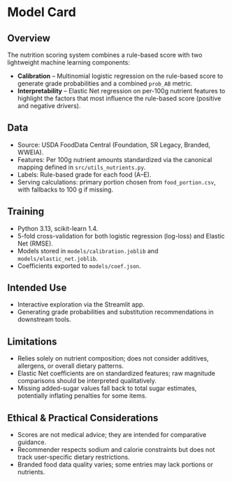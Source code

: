 # Model Card

## Overview

The nutrition scoring system combines a rule-based score with two lightweight machine
learning components:

- **Calibration** – Multinomial logistic regression on the rule-based score to
  generate grade probabilities and a combined `prob_AB` metric.
- **Interpretability** – Elastic Net regression on per-100g nutrient features to
  highlight the factors that most influence the rule-based score (positive and
  negative drivers).

## Data

- Source: USDA FoodData Central (Foundation, SR Legacy, Branded, WWEIA).
- Features: Per 100g nutrient amounts standardized via the canonical mapping defined in
  `src/utils_nutrients.py`.
- Labels: Rule-based grade for each food (A–E).
- Serving calculations: primary portion chosen from `food_portion.csv`, with fallbacks
  to 100 g if missing.

## Training

- Python 3.13, scikit-learn 1.4.
- 5-fold cross-validation for both logistic regression (log-loss) and Elastic Net (RMSE).
- Models stored in `models/calibration.joblib` and `models/elastic_net.joblib`.
- Coefficients exported to `models/coef.json`.

## Intended Use

- Interactive exploration via the Streamlit app.
- Generating grade probabilities and substitution recommendations in downstream tools.

## Limitations

- Relies solely on nutrient composition; does not consider additives, allergens, or
  overall dietary patterns.
- Elastic Net coefficients are on standardized features; raw magnitude comparisons
  should be interpreted qualitatively.
- Missing added-sugar values fall back to total sugar estimates, potentially inflating
  penalties for some items.

## Ethical & Practical Considerations

- Scores are not medical advice; they are intended for comparative guidance.
- Recommender respects sodium and calorie constraints but does not track user-specific
  dietary restrictions.
- Branded food data quality varies; some entries may lack portions or nutrients.
